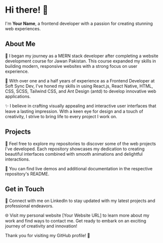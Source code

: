 <!-- <p align="center">
  <img src="your-avatar-url" alt="Your Name" width="200" height="200">
</p> -->
<h1>Hi there! 👋</h1>

<p>I'm <strong>Your Name</strong>, a frontend developer with a passion for creating stunning web experiences.</p>

<h2 >About Me</h2>

<p >🌱 I began my journey as a MERN stack developer after completing a website development course for Jawan Pakistan. This course expanded my skills in building modern, responsive websites with a strong focus on user experience.</p>

<p >💼 With over one and a half years of experience as a Frontend Developer at Soft Sync Dev, I've honed my skills in using React.js, React Native, HTML, CSS, SCSS, Tailwind CSS, and Ant Design (antd) to develop innovative web applications.</p>

<p >✨ I believe in crafting visually appealing and interactive user interfaces that leave a lasting impression. With a keen eye for design and a touch of creativity, I strive to bring life to every project I work on.</p>

<h2>Projects</h2>

<p >📁 Feel free to explore my repositories to discover some of the web projects I've developed. Each repository showcases my dedication to creating beautiful interfaces combined with smooth animations and delightful interactions.</p>

<p >🔗 You can find live demos and additional documentation in the respective repository's README.</p>

<h2 >Get in Touch</h2>

<p >🔗 Connect with me on LinkedIn to stay updated with my latest projects and professional endeavors.</p>

<p >🌐 Visit my personal website [Your Website URL] to learn more about my work and find ways to contact me. Get ready to embark on an exciting journey of creativity and innovation!</p>

<p >Thank you for visiting my GitHub profile! 🙏</p>


<!--
**DaniyalMShehzad/DaniyalMShehzad** is a ✨ _special_ ✨ repository because its `README.md` (this file) appears on your GitHub profile.

Here are some ideas to get you started:

- 🔭 I’m currently working on ...
- 🌱 I’m currently learning ...
- 👯 I’m looking to collaborate on ...
- 🤔 I’m looking for help with ...
- 💬 Ask me about ...
- 📫 How to reach me: ...
- 😄 Pronouns: ...
- ⚡ Fun fact: ...
-->
